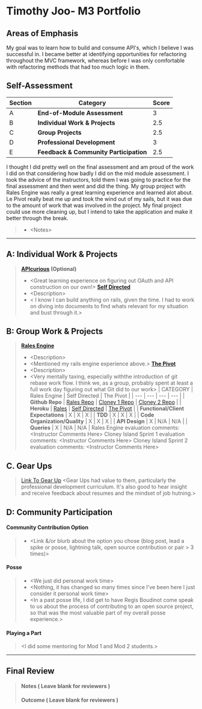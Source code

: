 # Timothy Joo- M3 Portfolio
## Areas of Emphasis 
  My goal was to learn how to build and consume API's, which I believe I was successful in. I became better at identifying opportunities for refactoring throughout the MVC framework, whereas before I was only comfortable with refactoring methods that had too much logic in them.
## Self-Assessment
| Section | Category | Score |
| --- | ----- | --- |
| A | **End-of-Module Assessment** | 3 |
| B | **Individual Work & Projects** | 2.5 |
| C | **Group Projects** | 2.5 |
| D | **Professional Development** | 3 |
| E | **Feedback & Community Participation** | 2.5 |

I thought I did pretty well on the final assessment and am proud of the work I did on that considering how badly I did on the mid module assessment. I took the advice of the instructors, told them I was going to practice for the final assessment and then went and did the thing. My group project with Rales Engine was really a great learning experience and learned alot about. Le Pivot really beat me up and took the wind out of my sails, but it was due to the amount of work that was involved in the project. My final project could use more cleaning up, but I intend to take the application and make it better through the break.
>* \<Notes>
-----------------------
## A: Individual Work & Projects
> **[APIcurious](http://backend.turing.io/module3/projects/apicurious) (Optional)**
>* \<Great learning experience on figuring out OAuth and API construction on our own!>
> **[Self Directed](http://backend.turing.io/module3/projects/self_directed_project)**
>* \<Description>
>* \< I know I can build anything on rails, given the time. I had to work on diving into documents to find whats relevant for my situation and bust through it.>
## B: Group Work & Projects
> **[Rales Engine](http://backend.turing.io/module3/projects/rails_engine)**
>* \<Description>
>* \<Mentioned my rails engine experience above.>
> **[The Pivot](http://backend.turing.io/module3/projects/the_pivot)**
>* \<Description>
>* \<Very mentally taxing, especially withthe introduction of git rebase work flow. I think we, as a group, probably spent at least a full work day figuring out what Git did to our work>
| CATEGORY | Rales Engine | Self Directed | The Pivot |
| --- | --- | --- | --- |
| **Github Repo** | [Rales Repo](https://) | [Cloney 1 Repo](https://) | [Cloney 2 Repo](https://) |
| **Heroku** | [Rales](https://github.com/Tyjoo26/rales_engine) | [Self Directed](https://github.com/Tyjoo26/rent_mark) | [The Pivot](https://github.com/seoulstice/le_pivot) |
| **Functional/Client Expectations** | X | X | X |
| **TDD** | X | X | X |
| **Code Organization/Quality** | X | X | X |
| **API Design** | X | N/A | N/A |
| **Queries** | X | N/A | N/A |
> Rales Engine evaluation comments:
\<Instructor Comments Here>
> Cloney Island Sprint 1 evaluation comments:
\<Instructor Comments Here>
> Cloney Island Sprint 2 evaluation comments:
\<Instructor Comments Here>
## C. **Gear Ups**
> [Link To Gear Up]()
\<Gear Ups had value to them, particularly the professional development curriculum. It's also good to hear insight and receive feedback about resumes and the mindset of job hutning.>
## D: Community Participation
#### **Community Contribution Option**
>* \<Link &/or blurb about the option you chose (blog post, lead a spike or posse, lightning talk, open source contribution or pair > 3 times)>
#### **Posse**
  >* \<We just did personal work time>
  >* \<Nothing, it has changed so many times since I've been here I just consider it personal work time>
  >* \<In a past posse life, I did get to have Regis Boudinot come speak to us about the process of contributing to an open source project, so that was the most valuable part of my overall posse experience.>
#### **Playing a Part**
> \<I did some mentoring for Mod 1 and Mod 2 students.>
------------------
## Final Review
> #### Notes ( Leave blank for reviewers )
> #### Outcome ( Leave blank for reviewers )
